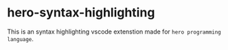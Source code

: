 # hero-syntax-highlighting

This is an syntax highlighting vscode extenstion made for `hero programming language`.

